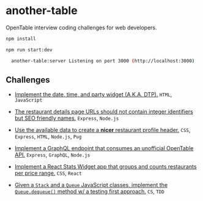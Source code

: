 # another-table

OpenTable interview coding challenges for web developers.

```bash
npm install

npm run start:dev

  another-table:server Listening on port 3000 (http://localhost:3000)
```

## Challenges

- [Implement the date, time, and party widget (A.K.A. DTP).](challenges/01-DTP.md) `HTML`, `JavaScript`

- [The restaurant details page URLs should not contain integer identifiers but SEO friendly names.](challenges/02-SEO-FRIENDLY-URLS.md) `Express`, `Node.js`

- [Use the available data to create a **nicer** restaurant profile header.](challenges/03-RESTAURANT.md) `CSS`, `Express`, `HTML`, `Node.js`, `Pug`

- [Implement a GraphQL endpoint that consumes an unofficial OpenTable API.](challenges/04-GRAPHQL.md) `Express`, `GraphQL`, `Node.js`

- [Implement a React Stats Widget app that groups and counts restaurants per price range.](challenges/05-STATS-WIDGET.md) `CSS`, `React`

- [Given a `Stack` and a `Queue` JavaScript classes, implement the `Queue.dequeue()` method w/ a testing first approach.](challenges/06-STACKS-AND-QUEUE.md) `CS`, `TDD`
